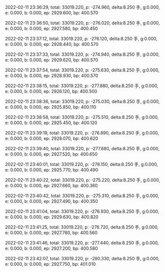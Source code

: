 2022-02-11 23:36:29, total: 33019.220, p: -274.960, delta:8.250 手, g:0.000, e: 0.000, b: 0.000, ep: 2929.600, bp: 400.570

2022-02-11 23:36:50, total: 33019.220, p: -276.020, delta:8.250 手, g:0.000, e: 0.000, b: 0.000, ep: 2927.580, bp: 400.450

2022-02-11 23:37:12, total: 33019.220, p: -276.120, delta:8.250 手, g:0.000, e: 0.000, b: 0.000, ep: 2928.440, bp: 400.570

2022-02-11 23:37:33, total: 33019.220, p: -274.940, delta:8.250 手, g:0.000, e: 0.000, b: 0.000, ep: 2929.620, bp: 400.570

2022-02-11 23:37:54, total: 33019.220, p: -275.630, delta:8.250 手, g:0.000, e: 0.000, b: 0.000, ep: 2928.930, bp: 400.570

2022-02-11 23:38:15, total: 33019.220, p: -277.880, delta:8.250 手, g:0.000, e: 0.000, b: 0.000, ep: 2926.120, bp: 400.500

2022-02-11 23:38:36, total: 33019.220, p: -275.030, delta:8.250 手, g:0.000, e: 0.000, b: 0.000, ep: 2925.850, bp: 400.110

2022-02-11 23:38:58, total: 33019.220, p: -275.510, delta:8.250 手, g:0.000, e: 0.000, b: 0.000, ep: 2925.450, bp: 400.120

2022-02-11 23:39:19, total: 33019.220, p: -276.890, delta:8.250 手, g:0.000, e: 0.000, b: 0.000, ep: 2928.070, bp: 400.620

2022-02-11 23:39:40, total: 33019.220, p: -277.680, delta:8.250 手, g:0.000, e: 0.000, b: 0.000, ep: 2927.520, bp: 400.650

2022-02-11 23:40:01, total: 33019.220, p: -278.150, delta:8.250 手, g:0.000, e: 0.000, b: 0.000, ep: 2925.770, bp: 400.490

2022-02-11 23:40:22, total: 33019.220, p: -275.220, delta:8.250 手, g:0.000, e: 0.000, b: 0.000, ep: 2927.660, bp: 400.360

2022-02-11 23:40:42, total: 33019.220, p: -275.310, delta:8.250 手, g:0.000, e: 0.000, b: 0.000, ep: 2927.490, bp: 400.350

2022-02-11 23:41:04, total: 33019.220, p: -276.930, delta:8.250 手, g:0.000, e: 0.000, b: 0.000, ep: 2929.630, bp: 400.820

2022-02-11 23:41:25, total: 33019.220, p: -276.720, delta:8.250 手, g:0.000, e: 0.000, b: 0.000, ep: 2927.760, bp: 400.560

2022-02-11 23:41:46, total: 33019.220, p: -277.440, delta:8.250 手, g:0.000, e: 0.000, b: 0.000, ep: 2927.200, bp: 400.580

2022-02-11 23:42:07, total: 33019.220, p: -280.330, delta:8.250 手, g:0.000, e: 0.000, b: 0.000, ep: 2927.750, bp: 401.010